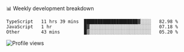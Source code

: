 📊 Weekly development breakdown
<!--START_SECTION:waka-->

```text
TypeScript   11 hrs 39 mins  ████████████████████▓░░░░   82.98 %
JavaScript   1 hr            █▓░░░░░░░░░░░░░░░░░░░░░░░   07.18 %
Other        43 mins         █▒░░░░░░░░░░░░░░░░░░░░░░░   05.20 %
```

<!--END_SECTION:waka-->

<img src="https://gpvc.arturio.dev/iqbalfasri" alt="Profile views"/>

